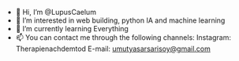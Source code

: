 - 👋 Hi, I’m @LupusCaelum
- 👀 I’m interested in web building, python IA and machine learning
- 🌱 I’m currently learning Everything
- 📫 You can contact me through the following channels:
Instagram: Therapienachdemtod
E-mail: umutyasarsarisoy@gmail.com
